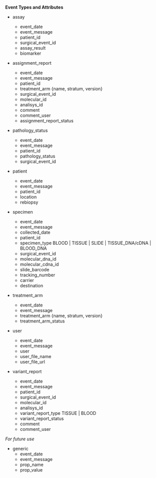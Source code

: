 **Event Types and Attributes**

* assay
    * event_date
    * event_message
    * patient_id
    * surgical_event_id
    * assay_result
    * biomarker

* assignment_report
    * event_date
    * event_message
    * patient_id
    * treatment_arm {name, stratum, version}
    * surgical_event_id
    * molecular_id
    * analisys_id
    * comment
    * comment_user
    * assignment_report_status

* pathology_status
    * event_date
    * event_message
    * patient_id
    * pathology_status
    * surgical_event_id

* patient
    * event_date
    * event_message
    * patient_id
    * location
    * rebiopsy

* specimen
    * event_date
    * event_message
    * collected_date
    * patient_id
    * specimen_type BLOOD | TISSUE | SLIDE | TISSUE_DNA/cDNA | BLOOD_DNA
    * surgical_event_id
    * molecular_dna_id
    * molecular_cdna_id
    * slide_barcode
    * tracking_number
    * carrier
    * destination

* treatment_arm
    * event_date
    * event_message
    * treatment_arm {name, stratum, version}
    * treatment_arm_status

* user
    * event_date
    * event_message
    * user
    * user_file_name
    * user_file_url

* variant_report
    * event_date
    * event_message
    * patient_id
    * surgical_event_id
    * molecular_id
    * analisys_id
    * variant_report_type TISSUE | BLOOD
    * variant_report_status
    * comment
    * comment_user

*For future use*
    
* generic
    * event_date
    * event_message
    * prop_name
    * prop_value
